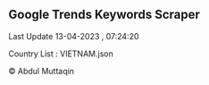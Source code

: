 

## Google Trends Keywords Scraper 
 
Last Update 13-04-2023 , 07:24:20

Country List :
VIETNAM.json



© Abdul Muttaqin 
